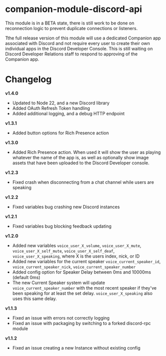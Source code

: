 # companion-module-discord-api

This module is in a BETA state, there is still work to be done on reconnection logic to prevent duplicate connections or listeners.

Tthe full release version of this module will use a dedicated Companion app associated with Discord and not require every user to create their own individual apps in the Discord Developer Console. This is still waiting on Discord Developer Relations staff to respond to approving of the Companion app.

# Changelog
**v1.4.0**
- Updated to Node 22, and a new Discord library
- Added OAuth Refresh Token handling
- Added additional logging, and a debug HTTP endpoint

**v1.3.1**
- Added button options for Rich Presence action

**v1.3.0**
- Added Rich Presence action. When used it will show the user as playing whatever the name of the app is, as well as optionally show image assets that have been uploaded to the Discord Developer console.

**v1.2.3**
- Fixed crash when disconnecting from a chat channel while users are speaking

**v1.2.2**
- Fixed variables bug crashing new Discord instances

**v1.2.1**
- Fixed variables bug blocking feedback updating

**v1.2.0**
- Added new variables `voice_user_X_volume`, `voice_user_X_mute`, `voice_user_X_self_mute`, `voice_user_X_self_deaf`, `voice_user_X_speaking`, where X is the users index, nick, or ID
- Added new variables for the current speaker `voice_current_speaker_id`, `voice_current_speaker_nick`, `voice_current_speaker_number`
- Added config option for Speaker Delay between 0ms and 10000ms (default 0ms)
- The new Current Speaker system will update `voice_current_speaker_number` with the most recent speaker if they've been speaking for at least the set delay. `voice_user_X_speaking` also uses this same delay.

**v1.1.3**
- Fixed an issue with errors not correctly logging
- Fixed an issue with packaging by switching to a forked discord-rpc module

**v1.1.2**
- Fixed an issue creating a new Instance without existing config
